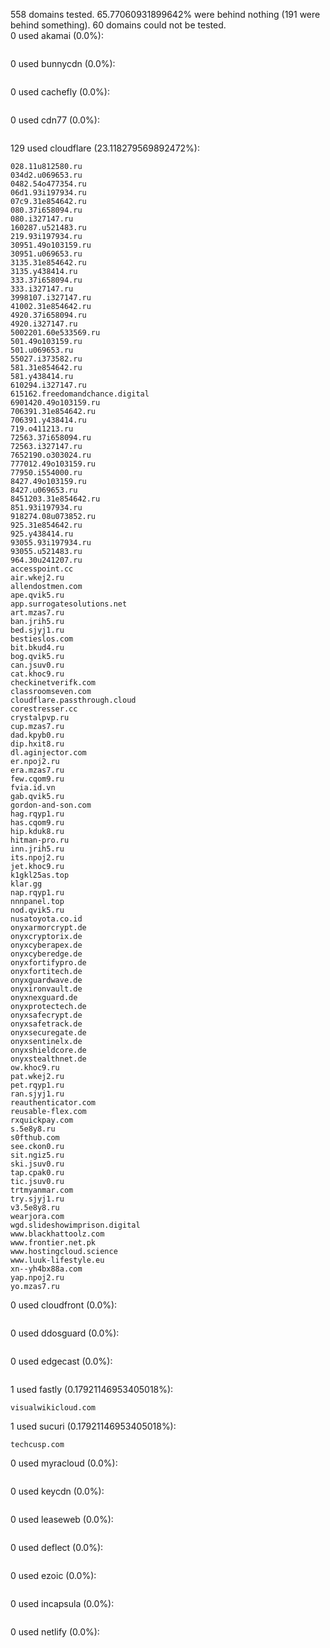558 domains tested. 65.77060931899642% were behind nothing (191 were behind something). 60 domains could not be tested.<br>
0 used akamai (0.0%):
```

```

0 used bunnycdn (0.0%):
```

```

0 used cachefly (0.0%):
```

```

0 used cdn77 (0.0%):
```

```

129 used cloudflare (23.118279569892472%):
```
028.11u812580.ru
034d2.u069653.ru
0482.54o477354.ru
06d1.93i197934.ru
07c9.31e854642.ru
080.37i658094.ru
080.i327147.ru
160287.u521483.ru
219.93i197934.ru
30951.49o103159.ru
30951.u069653.ru
3135.31e854642.ru
3135.y438414.ru
333.37i658094.ru
333.i327147.ru
3998107.i327147.ru
41002.31e854642.ru
4920.37i658094.ru
4920.i327147.ru
5002201.60e533569.ru
501.49o103159.ru
501.u069653.ru
55027.i373582.ru
581.31e854642.ru
581.y438414.ru
610294.i327147.ru
615162.freedomandchance.digital
6901420.49o103159.ru
706391.31e854642.ru
706391.y438414.ru
719.o411213.ru
72563.37i658094.ru
72563.i327147.ru
7652190.o303024.ru
777012.49o103159.ru
77950.i554000.ru
8427.49o103159.ru
8427.u069653.ru
8451203.31e854642.ru
851.93i197934.ru
918274.08u073852.ru
925.31e854642.ru
925.y438414.ru
93055.93i197934.ru
93055.u521483.ru
964.30u241207.ru
accesspoint.cc
air.wkej2.ru
allendostmen.com
ape.qvik5.ru
app.surrogatesolutions.net
art.mzas7.ru
ban.jrih5.ru
bed.sjyj1.ru
bestieslos.com
bit.bkud4.ru
bog.qvik5.ru
can.jsuv0.ru
cat.khoc9.ru
checkinetverifk.com
classroomseven.com
cloudflare.passthrough.cloud
corestresser.cc
crystalpvp.ru
cup.mzas7.ru
dad.kpyb0.ru
dip.hxit8.ru
dl.aginjector.com
er.npoj2.ru
era.mzas7.ru
few.cqom9.ru
fvia.id.vn
gab.qvik5.ru
gordon-and-son.com
hag.rqyp1.ru
has.cqom9.ru
hip.kduk8.ru
hitman-pro.ru
inn.jrih5.ru
its.npoj2.ru
jet.khoc9.ru
k1gkl25as.top
klar.gg
nap.rqyp1.ru
nnnpanel.top
nod.qvik5.ru
nusatoyota.co.id
onyxarmorcrypt.de
onyxcryptorix.de
onyxcyberapex.de
onyxcyberedge.de
onyxfortifypro.de
onyxfortitech.de
onyxguardwave.de
onyxironvault.de
onyxnexguard.de
onyxprotectech.de
onyxsafecrypt.de
onyxsafetrack.de
onyxsecuregate.de
onyxsentinelx.de
onyxshieldcore.de
onyxstealthnet.de
ow.khoc9.ru
pat.wkej2.ru
pet.rqyp1.ru
ran.sjyj1.ru
reauthenticator.com
reusable-flex.com
rxquickpay.com
s.5e8y8.ru
s0fthub.com
see.ckon0.ru
sit.ngiz5.ru
ski.jsuv0.ru
tap.cpak0.ru
tic.jsuv0.ru
trtmyanmar.com
try.sjyj1.ru
v3.5e8y8.ru
wearjora.com
wgd.slideshowimprison.digital
www.blackhattoolz.com
www.frontier.net.pk
www.hostingcloud.science
www.luuk-lifestyle.eu
xn--yh4bx88a.com
yap.npoj2.ru
yo.mzas7.ru
```

0 used cloudfront (0.0%):
```

```

0 used ddosguard (0.0%):
```

```

0 used edgecast (0.0%):
```

```

1 used fastly (0.17921146953405018%):
```
visualwikicloud.com
```

1 used sucuri (0.17921146953405018%):
```
techcusp.com
```

0 used myracloud (0.0%):
```

```

0 used keycdn (0.0%):
```

```

0 used leaseweb (0.0%):
```

```

0 used deflect (0.0%):
```

```

0 used ezoic (0.0%):
```

```

0 used incapsula (0.0%):
```

```

0 used netlify (0.0%):
```

```

